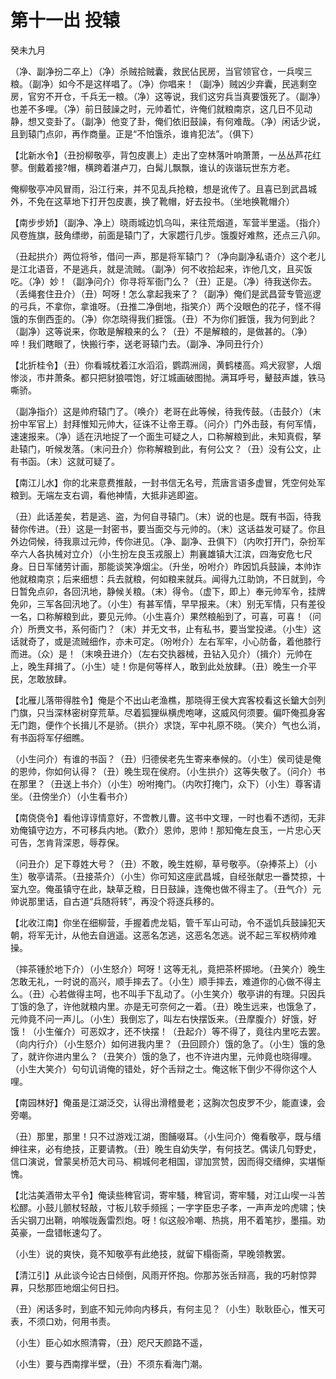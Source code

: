 # 第十一出 投辕

癸未九月

（净、副净扮二卒上）（净）杀贼拾贼囊，救民佔民房，当官领官仓，一兵喫三粮。（副净）如今不是这样唱了。（净）你唱来！（副净）贼凶少弃囊，民逃剩空房，官穷不开仓，千兵无一粮。（净）这等说，我们这穷兵当真要饿死了。（副净）也差不多哩。（净）前日鼓譟之时，元帅着忙，许俺们就粮南京，这几日不见动静，想又变卦了。（副净）他变了卦，俺们依旧鼓譟，有何难哉。（净）闲话少说，且到辕门点卯，再作商量。正是“不怕饿杀，谁肯犯法”。（俱下）

【北新水令】（丑扮柳敬亭，背包皮裹上）走出了空林落叶响萧萧，一丛丛芦花红蓼。倒戴着接?帽，横跨着湛卢刀，白髯儿飘飘，谁认的诙谐玩世东方老。

俺柳敬亭冲风冒雨，沿江行来，并不见乱兵抢粮，想是讹传了。且喜已到武昌城外，不免在这草地下打开包皮裹，换了靴帽，好去投书。（坐地换靴帽介）

【南步步娇】（副净、净上）晓雨城边饥乌叫，来往荒烟道，军营半里遥。（指介）风卷旌旗，鼓角缥缈，前面是辕门了，大家趱行几步。饿腹好难熬，还点三八卯。

（丑起拱介）两位将爷，借问一声，那是将军辕门？（净向副净私语介）这个老儿是江北语音，不是逃兵，就是流贼。（副净）何不收拾起来，诈他几文，且买饭吃。（净）妙！（副净问介）你寻将军衙门么？（丑）正是。（净）待我送你去。（丢绳套住丑介）（丑）呵呀！怎么拿起我来了？（副净）俺们是武昌营专管巡逻的弓兵，不拿你，拿谁呀。（丑推二净倒地，指笑介）两个没眼色的花子，怪不得饿的东倒西歪的。（净）你怎晓得我们捱饿。（丑）不为你们捱饿，我为何到此？（副净）这等说来，你敢是解粮来的么？（丑）不是解粮的，是做甚的。（净）啐！我们瞎眼了，快搬行李，送老哥辕门去。（副净、净同丑行介）

【北折桂令】（丑）你看城枕着江水滔滔，鹦鹉洲阔，黄鹤楼高。鸡犬寂寥，人烟惨淡，市井萧条。都只把豺狼喂饱，好江城画破图抛。满耳呼号，鼙鼓声雄，铁马嘶骄。

（副净指介）这是帅府辕门了。（唤介）老哥在此等候，待我传鼓。（击鼓介）（末扮中军官上）封拜惟知元帅大，征诛不让帝王尊。（问介）门外击鼓，有何军情，速速报来。（净）适在汛地捉了一个面生可疑之人，口称解粮到此，未知真假，拏赴辕门，听候发落。（末问丑介）你称解粮到此，有何公文？（丑）没有公文，止有书函。（末）这就可疑了。

【南江儿水】你的北来意费推敲，一封书信无名号，荒唐言语多虚冒，凭空何处军粮到。无端左支右调，看他神情，大抵非逃即盗。

（丑）此话差矣，若是逃、盗，为何自寻辕门。（末）说的也是。既有书函，待我替你传进。（丑）这是一封密书，要当面交与元帅的。（末）这话益发可疑了。你且外边伺候，待我禀过元帅，传你进见。（净、副净、丑俱下）（内吹打开门，杂扮军卒六人各执械对立介）（小生扮左良玉戎服上）荆襄雄镇大江滨，四海安危七尺身。日日军储劳计画，那能谈笑净烟尘。（升坐，吩咐介）昨因饥兵鼓譟，本帅诈他就粮南京；后来细想：兵去就粮，何如粮来就兵。闻得九江助饷，不日就到，今日暂免点卯，各回汛地，静候关粮。（末）得令。（虚下，即上）奉元帅军令，挂牌免卯，三军各回汛地了。（小生）有甚军情，早早报来。（末）别无军情，只有差役一名，口称解粮到此，要见元帅。（小生喜介）果然粮船到了，可喜，可喜！（问介）所赉文书，系何衙门？（末）并无文书，止有私书，要当堂投递。（小生）这话就奇了，或是流贼细作，亦未可定。（吩咐介）左右军牢，小心防备，着他膝行而进。（众）是！（末唤丑进介）（左右交执器械，丑钻入见介）（揖介）元帅在上，晚生拜揖了。（小生）唗！你是何等样人，敢到此处放肆。（丑）晚生一介平民，怎敢放肆。

【北雁儿落带得胜令】俺是个不出山老渔樵，那晓得王侯大宾客校看这长鎗大剑列门旗，只当深林密树穿荒草。尽着狐狸纵横虎咆哮，这威风何须要。偏吓俺孤身客无门跑，便作个长揖儿不是骄。（拱介）求饶，军中礼原不晓。（笑介）气也么消，有书函将军仔细瞧。

（小生问介）有谁的书函？（丑）归德侯老先生寄来奉候的。（小生）侯司徒是俺的恩帅，你如何认得？（丑）晚生现在侯府。（小生拱介）这等失敬了。（问介）书在那里？（丑送上书介）（小生）吩咐掩门。（内吹打掩门，众下）（小生）尊客请坐。（丑傍坐介）（小生看书介）

【南侥侥令】看他谆谆情意好，不啻教儿曹。这书中文理，一时也看不透彻，无非劝俺镇守边方，不可移兵内地。（歎介）恩帅，恩帅！那知俺左良玉，一片忠心天可告，怎肯背深恩，辱荐保。

（问丑介）足下尊姓大号？（丑）不敢，晚生姓柳，草号敬亭。（杂捧茶上）（小生）敬亭请茶。（丑接茶介）（小生）你可知这座武昌城，自经张献忠一番焚掠，十室九空。俺虽镇守在此，缺草乏粮，日日鼓譟，连俺也做不得主了。（丑气介）元帅说那里话，自古道“兵随将转”，再没个将逐兵移的。

【北收江南】你坐在细柳营，手握着虎龙韬，管千军山可动，令不遥饥兵鼓譟犯天朝，将军无计，从他去自逍遥。这恶名怎逃，这恶名怎逃。说不起三军权柄帅难操。

（摔茶锺於地下介）（小生怒介）呵呀！这等无礼，竟把茶杯掷地。（丑笑介）晚生怎敢无礼，一时说的高兴，顺手摔去了。（小生）顺手摔去，难道你的心做不得主么。（丑）心若做得主呵，也不叫手下乱动了。（小生笑介）敬亭讲的有理。只因兵丁饿的急了，许他就粮内里。亦是无可奈何之一着。（丑）晚生远来，也饿急了，元帅竟不问一声儿。（小生）我倒忘了，叫左右快摆饭来。（丑摩腹介）好饿，好饿！（小生催介）可恶奴才，还不快摆！（丑起介）等不得了，竟往内里吃去罢。（向内行介）（小生怒介）如何进我内里？（丑回顾介）饿的急了。（小生）饿的急了，就许你进内里么？（丑笑介）饿的急了，也不许进内里，元帅竟也晓得哩。（小生大笑介）句句讥诮俺的错处，好个舌辩之士。俺这帐下倒少不得你这个人哩。

【南园林好】俺虽是江湖泛交，认得出滑稽曼老；这胸次包皮罗不少，能直谏，会旁嘲。

（丑）那里，那里！只不过游戏江湖，图餔啜耳。（小生问介）俺看敬亭，既与缙绅往来，必有绝技，正要请教。（丑）晚生自幼失学，有何技艺。偶读几句野史，信口演说，曾蒙吴桥范大司马、桐城何老相国，谬加赏赞，因而得交缙绅，实堪惭愧。

【北沽美酒带太平令】俺读些稗官词，寄牢騷，稗官词，寄牢騷，对江山喫一斗苦松醪。小鼓儿颤杖轻敲，寸板儿软手频摇；一字字臣忠子孝，一声声龙吟虎啸；快舌尖钢刀出鞘，响喉咙轰雷烈炮。呀！似这般冷嘲、热挑，用不着笔抄，墨描。劝英豪，一盘错帐速勾了。

（小生）说的爽快，竟不知敬亭有此绝技，就留下榻衙斋，早晚领教罢。

【清江引】从此谈今论古日倾倒，风雨开怀抱。你那苏张舌辩高，我的巧射惊羿奡，只愁那匝地烟尘何日扫。

（丑）闲话多时，到底不知元帅向内移兵，有何主见？（小生）耿耿臣心，惟天可表，不须口劝，何用书责。

（小生）臣心如水照清霄，（丑）咫尺天颜路不遥，

（小生）要与西南撑半壁，（丑）不须东看海门潮。